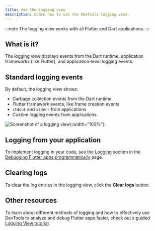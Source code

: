 ```yaml
---
title: Use the Logging view
description: Learn how to use the DevTools logging view.
---
```


:::note
The logging view works with all Flutter and Dart applications.
:::

## What is it?

The logging view displays events from the Dart runtime,
application frameworks (like Flutter), and application-level
logging events.

## Standard logging events

By default, the logging view shows:

* Garbage collection events from the Dart runtime
* Flutter framework events, like frame creation events
* `stdout` and `stderr` from applications
* Custom logging events from applications

![Screenshot of a logging view](/assets/images/docs/tools/devtools/logging_log_entries.png){:width="100%"}

## Logging from your application

To implement logging in your code,
see the [Logging][] section in the
[Debugging Flutter apps programmatically][]
page.

## Clearing logs

To clear the log entries in the logging view,
click the **Clear logs** button.

[Logging]: /testing/code-debugging#add-logging-to-your-application
[Debugging Flutter apps programmatically]: /testing/code-debugging

## Other resources

To learn about different methods of logging
and how to effectively use DevTools to
analyze and debug Flutter apps faster,
check out a guided [Logging View tutorial][logging-tutorial].

[logging-tutorial]: {{site.medium}}/@fluttergems/mastering-dart-flutter-devtools-logging-view-part-5-of-8-b634f3a3af26
